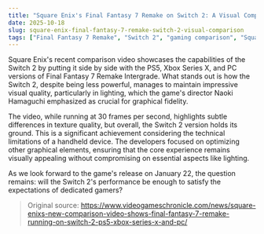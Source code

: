 ```yaml
---
title: "Square Enix's Final Fantasy 7 Remake on Switch 2: A Visual Comparison"
date: 2025-10-18
slug: square-enix-final-fantasy-7-remake-switch-2-visual-comparison
tags: ["Final Fantasy 7 Remake", "Switch 2", "gaming comparison", "Square Enix"]
---
```


Square Enix's recent comparison video showcases the capabilities of the Switch 2 by putting it side by side with the PS5, Xbox Series X, and PC versions of Final Fantasy 7 Remake Intergrade. What stands out is how the Switch 2, despite being less powerful, manages to maintain impressive visual quality, particularly in lighting, which the game's director Naoki Hamaguchi emphasized as crucial for graphical fidelity.

The video, while running at 30 frames per second, highlights subtle differences in texture quality, but overall, the Switch 2 version holds its ground. This is a significant achievement considering the technical limitations of a handheld device. The developers focused on optimizing other graphical elements, ensuring that the core experience remains visually appealing without compromising on essential aspects like lighting.

As we look forward to the game's release on January 22, the question remains: will the Switch 2's performance be enough to satisfy the expectations of dedicated gamers?
> Original source: https://www.videogameschronicle.com/news/square-enixs-new-comparison-video-shows-final-fantasy-7-remake-running-on-switch-2-ps5-xbox-series-x-and-pc/